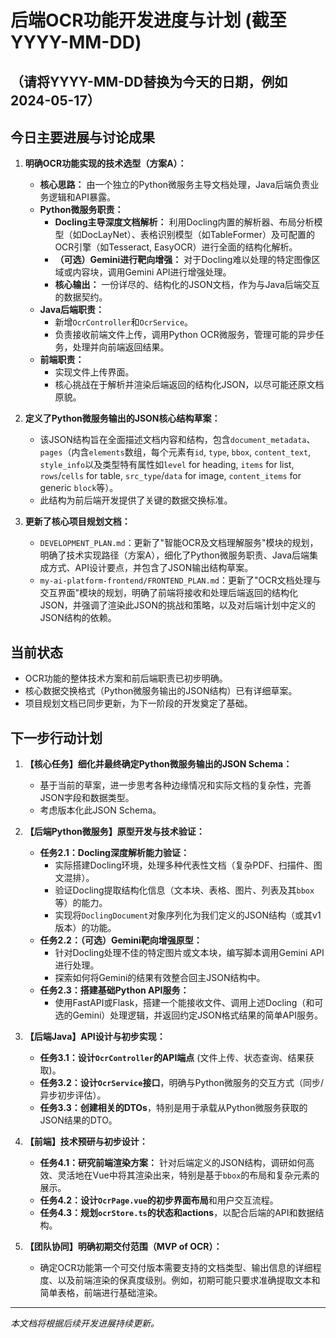 # 后端OCR功能开发进度与计划 (截至 YYYY-MM-DD) 
## （请将YYYY-MM-DD替换为今天的日期，例如 2024-05-17）

## 今日主要进展与讨论成果

1.  **明确OCR功能实现的技术选型（方案A）：**
    *   **核心思路：** 由一个独立的Python微服务主导文档处理，Java后端负责业务逻辑和API暴露。
    *   **Python微服务职责：**
        *   **Docling主导深度文档解析：** 利用Docling内置的解析器、布局分析模型（如DocLayNet）、表格识别模型（如TableFormer）及可配置的OCR引擎（如Tesseract, EasyOCR）进行全面的结构化解析。
        *   **（可选）Gemini进行靶向增强：** 对于Docling难以处理的特定图像区域或内容块，调用Gemini API进行增强处理。
        *   **核心输出：** 一份详尽的、结构化的JSON文档，作为与Java后端交互的数据契约。
    *   **Java后端职责：**
        *   新增`OcrController`和`OcrService`。
        *   负责接收前端文件上传，调用Python OCR微服务，管理可能的异步任务，处理并向前端返回结果。
    *   **前端职责：**
        *   实现文件上传界面。
        *   核心挑战在于解析并渲染后端返回的结构化JSON，以尽可能还原文档原貌。

2.  **定义了Python微服务输出的JSON核心结构草案：**
    *   该JSON结构旨在全面描述文档内容和结构，包含`document_metadata`、`pages`（内含`elements`数组，每个元素有`id`, `type`, `bbox`, `content_text`, `style_info`以及类型特有属性如`level` for heading, `items` for list, `rows`/`cells` for table, `src_type`/`data` for image, `content_items` for generic `block`等）。
    *   此结构为前后端开发提供了关键的数据交换标准。

3.  **更新了核心项目规划文档：**
    *   `DEVELOPMENT_PLAN.md`：更新了"智能OCR及文档理解服务"模块的规划，明确了技术实现路径（方案A），细化了Python微服务职责、Java后端集成方式、API设计要点，并包含了JSON输出结构草案。
    *   `my-ai-platform-frontend/FRONTEND_PLAN.md`：更新了"OCR文档处理与交互界面"模块的规划，明确了前端将接收和处理后端返回的结构化JSON，并强调了渲染此JSON的挑战和策略，以及对后端计划中定义的JSON结构的依赖。

## 当前状态

*   OCR功能的整体技术方案和前后端职责已初步明确。
*   核心数据交换格式（Python微服务输出的JSON结构）已有详细草案。
*   项目规划文档已同步更新，为下一阶段的开发奠定了基础。

## 下一步行动计划

1.  **【核心任务】细化并最终确定Python微服务输出的JSON Schema：**
    *   基于当前的草案，进一步思考各种边缘情况和实际文档的复杂性，完善JSON字段和数据类型。
    *   考虑版本化此JSON Schema。

2.  **【后端Python微服务】原型开发与技术验证：**
    *   **任务2.1：Docling深度解析能力验证：**
        *   实际搭建Docling环境，处理多种代表性文档（复杂PDF、扫描件、图文混排）。
        *   验证Docling提取结构化信息（文本块、表格、图片、列表及其`bbox`等）的能力。
        *   实现将`DoclingDocument`对象序列化为我们定义的JSON结构（或其v1版本）的功能。
    *   **任务2.2：（可选）Gemini靶向增强原型：**
        *   针对Docling处理不佳的特定图片或文本块，编写脚本调用Gemini API进行处理。
        *   探索如何将Gemini的结果有效整合回主JSON结构中。
    *   **任务2.3：搭建基础Python API服务：**
        *   使用FastAPI或Flask，搭建一个能接收文件、调用上述Docling（和可选的Gemini）处理逻辑，并返回约定JSON格式结果的简单API服务。

3.  **【后端Java】API设计与初步实现：**
    *   **任务3.1：设计`OcrController`的API端点** (文件上传、状态查询、结果获取)。
    *   **任务3.2：设计`OcrService`接口**，明确与Python微服务的交互方式（同步/异步初步评估）。
    *   **任务3.3：创建相关的DTOs**，特别是用于承载从Python微服务获取的JSON结果的DTO。

4.  **【前端】技术预研与初步设计：**
    *   **任务4.1：研究前端渲染方案：** 针对后端定义的JSON结构，调研如何高效、灵活地在Vue中将其渲染出来，特别是基于`bbox`的布局和复杂元素的展示。
    *   **任务4.2：设计`OcrPage.vue`的初步界面布局**和用户交互流程。
    *   **任务4.3：规划`ocrStore.ts`的状态和actions**，以配合后端的API和数据结构。

5.  **【团队协同】明确初期交付范围（MVP of OCR）：**
    *   确定OCR功能第一个可交付版本需要支持的文档类型、输出信息的详细程度、以及前端渲染的保真度级别。例如，初期可能只要求准确提取文本和简单表格，前端进行基础渲染。

---
*本文档将根据后续开发进展持续更新。* 